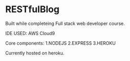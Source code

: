 # RESTfulBlog
Built while completeing Full stack web developer course.

IDE USED: AWS Cloud9

Core components: 
1.NODEJS
2.EXPRESS
3.HEROKU

Currently hosted on heroku.

